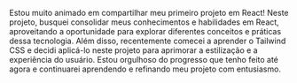 Estou muito animado em compartilhar meu primeiro projeto em React! Neste projeto, busquei consolidar meus conhecimentos e habilidades em React, aproveitando a oportunidade para explorar diferentes conceitos e práticas dessa tecnologia. Além disso, recentemente comecei a aprender o Tailwind CSS e decidi aplicá-lo neste projeto para aprimorar a estilização e a experiência do usuário. Estou orgulhoso do progresso que tenho feito até agora e continuarei aprendendo e refinando meu projeto com entusiasmo.
